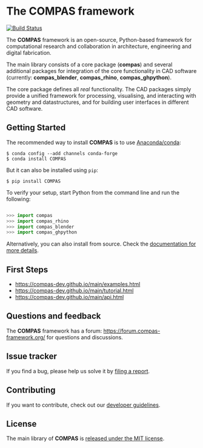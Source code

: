 # The COMPAS framework

[![Build Status](https://travis-ci.com/compas-dev/compas.svg?branch=develop)](https://travis-ci.com/compas-dev/compas)


The **COMPAS** framework is an open-source, Python-based framework for computational research and collaboration in architecture, engineering and digital fabrication.

The main library consists of a core package (**compas**) and several additional
packages for integration of the core functionality in CAD software (currently: **compas_blender**, **compas_rhino**, **compas_ghpython**).

The core package defines all *real* functionality.
The CAD packages simply provide a unified framework for processing, visualising, and interacting with geometry and datastructures, and for building user interfaces in different CAD software.


## Getting Started

The recommended way to install **COMPAS** is to use [Anaconda/conda](https://conda.io/docs/):

    $ conda config --add channels conda-forge
    $ conda install COMPAS

But it can also be installed using `pip`:

    $ pip install COMPAS

To verify your setup, start Python from the command line and run the following:

```python

>>> import compas
>>> import compas_rhino
>>> import compas_blender
>>> import compas_ghpython

```

Alternatively, you can also install from source. Check the [documentation for more details](https://compas-dev.github.io/main/devguide.html).


## First Steps

* https://compas-dev.github.io/main/examples.html
* https://compas-dev.github.io/main/tutorial.html
* https://compas-dev.github.io/main/api.html


## Questions and feedback

The **COMPAS** framework has a forum: https://forum.compas-framework.org/
for questions and discussions.


## Issue tracker

If you find a bug, please help us solve it by [filing a report](https://github.com/compas-dev/compas/issues).


## Contributing

If you want to contribute, check out our [developer guidelines](https://compas-dev.github.io/main/contributions.html).


## License

The main library of **COMPAS** is [released under the MIT license](https://compas-dev.github.io/main/license.html).
